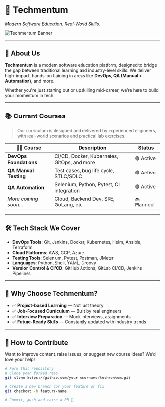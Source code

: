 # 🚀 Techmentum

*Modern Software Education. Real-World Skills.*

![Techmentum Banner](https://www.shutterstock.com/image-vector/devops-banner-web-icon-vector-600nw-2129690570.jpg) <!-- Replace with actual banner when available -->

---

## 🧠 About Us

**Techmentum** is a modern software education platform, designed to bridge the gap between traditional learning and industry-level skills. We deliver high-impact, hands-on training in areas like **DevOps**, **QA (Manual + Automation)**, and more.

Whether you're just starting out or upskilling mid-career, we’re here to build your momentum in tech.

---

## 📚 Current Courses

> Our curriculum is designed and delivered by experienced engineers, with real-world scenarios and practical lab exercises.

| 🧑‍💻 Course              | Description                                      | Status     |
|-------------------------|--------------------------------------------------|------------|
| **DevOps Foundations**  | CI/CD, Docker, Kubernetes, GitOps, and more      | 🟢 Active  |
| **QA Manual Testing**   | Test cases, bug life cycle, STLC/SDLC            | 🟢 Active  |
| **QA Automation**       | Selenium, Python, Pytest, CI integration         | 🟢 Active  |
| *More coming soon...*   | Cloud, Backend Dev, SRE, GoLang, etc.            | 🔜 Planned |

---

## 🛠️ Tech Stack We Cover

- **DevOps Tools**: Git, Jenkins, Docker, Kubernetes, Helm, Ansible, Terraform
- **Cloud Platforms**: AWS, GCP, Azure
- **Testing Tools**: Selenium, Pytest, Postman, JMeter
- **Languages**: Python, Shell, YAML, Groovy
- **Version Control & CI/CD**: GitHub Actions, GitLab CI/CD, Jenkins Pipelines

---

## 🎯 Why Choose Techmentum?

- ✅ **Project-based Learning** — Not just theory
- ✅ **Job-Focused Curriculum** — Built by real engineers
- ✅ **Interview Preparation** — Mock interviews, assignments
- ✅ **Future-Ready Skills** — Constantly updated with industry trends

---

## 🤝 How to Contribute

Want to improve content, raise issues, or suggest new course ideas? We’d love your help!

```bash
# Fork this repository
# Clone your forked repo
git clone https://github.com/your-username/techmentum.git

# Create a new branch for your feature or fix
git checkout -b feature-name

# Commit, push and raise a PR 🚀
